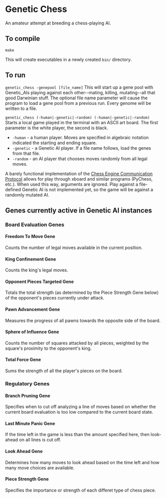 # Genetic Chess
An amateur attempt at breeding a chess-playing AI.

## To compile
`make`

This will create executables in a newly created `bin/` directory.

## To run

`genetic_chess -genepool [file_name]`
This will start up a gene pool with Genetic_AIs playing against each other--mating, killing, mutating--all that good Darwinian stuff. The optional file name parameter will cause the program to load a gene pool from a previous run. Every genome will be written to a file.

`genetic_chess (-human|-genetic|-random) (-human|-genetic|-random)`
Starts a local game played in the terminal with an ASCII art board. The first parameter is the white player, the second is black.
 - `-human` - a human player. Moves are specified in algebraic notation indicated the starting and ending square.
 - `-genetic` - a Genetic AI player. If a file name follows, load the genes from that file.
 - `-random` - an AI player that chooses moves randomly from all legal moves.

A barely functional implementation of the [Chess Engine Communication Protocol](https://www.gnu.org/software/xboard/engine-intf.html) allows for play through xboard and similar programs (PyChess, etc.). When used this way, arguments are ignored. Play against a file-defined Genetic AI is not implemented yet, so the game will be against a randomly mutated AI.


## Genes currently active in Genetic AI instances


### Board Evaluation Genes

#### Freedom To Move Gene
Counts the number of legal moves available in the current position.

#### King Confinement Gene
Counts the king's legal moves.

#### Opponent Pieces Targeted Gene
Totals the total strength (as determined by the Piece Strength Gene below) of
the opponent's pieces currently under attack.

#### Pawn Advancement Gene
Measures the progress of all pawns towards the opposite side of the board.

#### Sphere of Influence Gene
Counts the number of squares attacked by all pieces, weighted by the square's
proximity to the opponent's king.

#### Total Force Gene
Sums the strength of all the player's pieces on the board.



### Regulatory Genes

#### Branch Pruning Gene
Specifies when to cut off analyzing a line of moves based on whether the
current board evaluation is too low compared to the current board state.

#### Last Minute Panic Gene
If the time left in the game is less than the amount specified here, then
look-ahead on all lines is cut off.

#### Look Ahead Gene
Determines how many moves to look ahead based on the time left and how many move choices are available.

#### Piece Strength Gene
Specifies the importance or strength of each differet type of chess piece.
